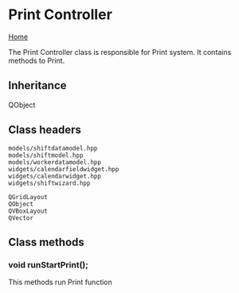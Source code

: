 # Print Controller 
[Home](../../ReadMe.md)

The Print Controller class is responsible for Print system. It contains methods to Print. 
 
## Inheritance
 
QObject 
 
## Class headers

    models/shiftdatamodel.hpp
    models/shiftmodel.hpp
    models/workerdatamodel.hpp
    widgets/calendarfieldwidget.hpp
    widgets/calendarwidget.hpp
    widgets/shiftwizard.hpp

    QGridLayout
    QObject
    QVBoxLayout
    QVector

## Class methods 
 
### void runStartPrint();

This methods run Print function